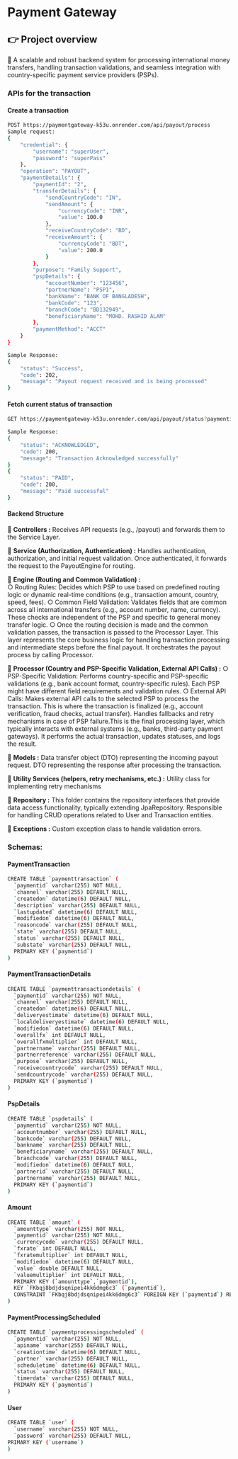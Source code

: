
# Payment Gateway

## 👉 Project overview

🚀 A scalable and robust backend system for processing international money transfers, handling transaction validations, and seamless integration with country-specific payment service providers (PSPs).

### APIs for the transaction

#### Create a transaction

```bash
POST https://paymentgateway-k53u.onrender.com/api/payout/process
Sample request:
{
    "credential": {
        "username": "superUser",
        "password": "superPass"
    },
    "operation": "PAYOUT",
    "paymentDetails": {
        "paymentId": "2",
        "transferDetails": {
            "sendCountryCode": "IN",
            "sendAmount": {
                "currencyCode": "INR",
                "value": 100.0 
            },
            "receiveCountryCode": "BD",
            "receiveAmount": {
                "currencyCode": "BDT",
                "value": 200.0
            }
        },
        "purpose": "Family Support",
        "pspDetails": {
            "accountNumber": "123456",
            "partnerName": "PSP1",
            "bankName": "BANK OF BANGLADESH",
            "bankCode": "123",
            "branchCode": "BD132949",
            "beneficiaryName": "MOHD. RASHID ALAM"
        },
        "paymentMethod": "ACCT"
    }
}
```

```bash
Sample Response:
{
    "status": "Success",
    "code": 202,
    "message": "Payout request received and is being processed"
}

```

#### Fetch current status of transaction
```bash
GET https://paymentgateway-k53u.onrender.com/api/payout/status?paymentid={paymentId}

```

```bash
Sample Response:
{
    "status": "ACKNOWLEDGED",
    "code": 200,
    "message": "Transaction Acknowledged successfully"
}
{
    "status": "PAID",
    "code": 200,
    "message": "Paid successful"
}

```

#### Backend Structure

🚀 **Controllers :** Receives API requests (e.g., /payout) and forwards them to the Service Layer.

🚀 **Service (Authorization, Authentication) :** Handles authentication, authorization, and initial request validation. Once authenticated, it forwards the request to the PayoutEngine for routing.

🚀 **Engine (Routing and Common Validation) :** 		
○ Routing Rules: Decides which PSP to use based on predefined routing logic or dynamic real-time conditions (e.g., transaction amount, country, speed, fees).
○ Common Field Validation: Validates fields that are common across all international transfers (e.g., account number, name, currency). These checks are independent of the PSP and specific to general money transfer logic.
○ Once the routing decision is made and the common validation passes, the transaction is passed to the Processor Layer.
This layer represents the core business logic for handling transaction processing and intermediate steps before the final payout. It orchestrates the payout process by calling Processor.

🚀 **Processor  (Country and PSP-Specific Validation, External API Calls) :** 
○ PSP-Specific Validation: Performs country-specific and PSP-specific validations (e.g., bank account format, country-specific rules). Each PSP might have different field requirements and validation rules.
○ External API Calls: Makes external API calls to the selected PSP to process the transaction. This is where the transaction is finalized (e.g., account verification, fraud checks, actual transfer).
Handles fallbacks and retry mechanisms in case of PSP failure.This is the final processing layer, which typically interacts with external systems (e.g., banks, third-party payment gateways). It performs the actual transaction, updates statuses, and logs the result.

🚀 **Models :** Data transfer object (DTO) representing the incoming payout request. DTO representing the response after processing the transaction.

🚀 **Utility Services (helpers, retry mechanisms, etc.) :** Utility class for implementing retry mechanisms

🚀 **Repository :** This folder contains the repository interfaces that provide data access functionality, typically extending JpaRepository. Responsible for handling CRUD operations related to User and Transaction entities.

🚀 **Exceptions :** Custom exception class to handle validation errors.

### Schemas:

#### PaymentTransaction
```bash
CREATE TABLE `paymenttransaction` (
  `paymentid` varchar(255) NOT NULL,
  `channel` varchar(255) DEFAULT NULL,
  `createdon` datetime(6) DEFAULT NULL,
  `description` varchar(255) DEFAULT NULL,
  `lastupdated` datetime(6) DEFAULT NULL,
  `modifiedon` datetime(6) DEFAULT NULL,
  `reasoncode` varchar(255) DEFAULT NULL,
  `state` varchar(255) DEFAULT NULL,
  `status` varchar(255) DEFAULT NULL,
  `substate` varchar(255) DEFAULT NULL,
  PRIMARY KEY (`paymentid`)
) 
```

#### PaymentTransactionDetails

```bash
CREATE TABLE `paymenttransactiondetails` (
  `paymentid` varchar(255) NOT NULL,
  `channel` varchar(255) DEFAULT NULL,
  `createdon` datetime(6) DEFAULT NULL,
  `deliveryestimate` datetime(6) DEFAULT NULL,
  `localdeliveryestimate` datetime(6) DEFAULT NULL,
  `modifiedon` datetime(6) DEFAULT NULL,
  `overallfx` int DEFAULT NULL,
  `overallfxmultiplier` int DEFAULT NULL,
  `partnername` varchar(255) DEFAULT NULL,
  `partnerreference` varchar(255) DEFAULT NULL,
  `purpose` varchar(255) DEFAULT NULL,
  `receivecountrycode` varchar(255) DEFAULT NULL,
  `sendcountrycode` varchar(255) DEFAULT NULL,
  PRIMARY KEY (`paymentid`)
)
```

#### PspDetails

```bash
CREATE TABLE `pspdetails` (
  `paymentid` varchar(255) NOT NULL,
  `accountnumber` varchar(255) DEFAULT NULL,
  `bankcode` varchar(255) DEFAULT NULL,
  `bankname` varchar(255) DEFAULT NULL,
  `beneficiaryname` varchar(255) DEFAULT NULL,
  `branchcode` varchar(255) DEFAULT NULL,
  `modifiedon` datetime(6) DEFAULT NULL,
  `partnerid` varchar(255) DEFAULT NULL,
  `partnername` varchar(255) DEFAULT NULL,
  PRIMARY KEY (`paymentid`)
) 
```


#### Amount

```bash
CREATE TABLE `amount` (
  `amounttype` varchar(255) NOT NULL,
  `paymentid` varchar(255) NOT NULL,
  `currencycode` varchar(255) DEFAULT NULL,
  `fxrate` int DEFAULT NULL,
  `fxratemultiplier` int DEFAULT NULL,
  `modifiedon` datetime(6) DEFAULT NULL,
  `value` double DEFAULT NULL,
  `valuemultiplier` int DEFAULT NULL,
  PRIMARY KEY (`amounttype`,`paymentid`),
  KEY `FKbqj8bdjdsqnipei4kk6dmg6c3` (`paymentid`),
  CONSTRAINT `FKbqj8bdjdsqnipei4kk6dmg6c3` FOREIGN KEY (`paymentid`) REFERENCES `paymenttransactiondetails` (`paymentid`)
)
```

#### PaymentProcessingScheduled

```bash
CREATE TABLE `paymentprocessingscheduled` (
  `paymentid` varchar(255) NOT NULL,
  `apiname` varchar(255) DEFAULT NULL,
  `creationtime` datetime(6) DEFAULT NULL,
  `partner` varchar(255) DEFAULT NULL,
  `scheduletime` datetime(6) DEFAULT NULL,
  `status` varchar(255) DEFAULT NULL,
  `timerdata` varchar(255) DEFAULT NULL,
  PRIMARY KEY (`paymentid`)
) 
```

#### User

```bash
CREATE TABLE `user` (
  `username` varchar(255) NOT NULL,
  `password` varchar(255) DEFAULT NULL,
PRIMARY KEY (`username`)
) 
```
